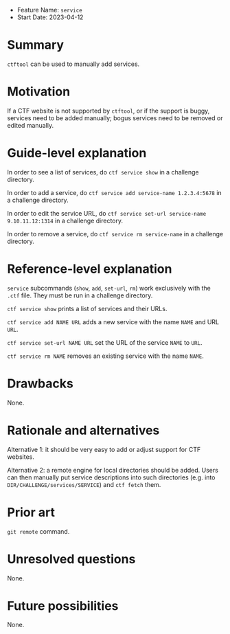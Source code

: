 - Feature Name: `service`
- Start Date: 2023-04-12

# Summary
[summary]: #summary

`ctftool` can be used to manually add services.

# Motivation
[motivation]: #motivation

If a CTF website is not supported by `ctftool`, or if the support is buggy, services need to be added manually; bogus
services need to be removed or edited manually.

# Guide-level explanation
[guide-level-explanation]: #guide-level-explanation

In order to see a list of services, do `ctf service show` in a challenge directory.

In order to add a service, do `ctf service add service-name 1.2.3.4:5678` in a challenge directory.

In order to edit the service URL, do `ctf service set-url service-name 9.10.11.12:1314` in a challenge directory.

In order to remove a service, do `ctf service rm service-name` in a challenge directory.

# Reference-level explanation
[reference-level-explanation]: #reference-level-explanation

`service` subcommands (`show`, `add`, `set-url`, `rm`) work exclusively with the `.ctf` file. They must be run in a
challenge directory.

`ctf service show` prints a list of services and their URLs.

`ctf service add NAME URL` adds a new service with the name `NAME` and URL `URL`.

`ctf service set-url NAME URL` set the URL of the service `NAME` to `URL`.

`ctf service rm NAME` removes an existing service with the name `NAME`.

# Drawbacks
[drawbacks]: #drawbacks

None.

# Rationale and alternatives
[rationale-and-alternatives]: #rationale-and-alternatives

Alternative 1: it should be very easy to add or adjust support for CTF websites.

Alternative 2: a remote engine for local directories should be added. Users can then manually put service descriptions
into such directories (e.g. into `DIR/CHALLENGE/services/SERVICE`) and `ctf fetch` them.

# Prior art
[prior-art]: #prior-art

`git remote` command.

# Unresolved questions
[unresolved-questions]: #unresolved-questions

None.

# Future possibilities
[future-possibilities]: #future-possibilities

None.
